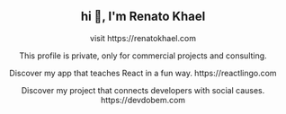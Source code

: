 <h2 align="center">hi 👋, I'm Renato Khael</h2>
<p align="center">visit https://renatokhael.com</p>

<p align="center">This profile is private, only for commercial projects and consulting.</p>

<p align="center">Discover my app that teaches React in a fun way. https://reactlingo.com</p>
<p align="center">Discover my project that connects developers with social causes. https://devdobem.com</p>



